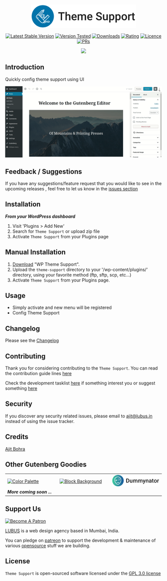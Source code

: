 <p align="center"><img src="https://raw.githubusercontent.com/lubusIN/wp-theme-support/master/.wordpress-org/logo.png"></p>

<p align="center">
<a href="https://wordpress.org/plugins/theme-support/"><img src="https://img.shields.io/wordpress/plugin/v/theme-support.svg" alt="Latest Stable Version"></a> <a href="https://wordpress.org/plugins/theme-support/"><img src="https://img.shields.io/wordpress/v/theme-support.svg" alt="Version Tested"></a> <a href="https://wordpress.org/plugins/theme-support/"><img src="https://img.shields.io/wordpress/plugin/dt/theme-support.svg" alt="Downloads"></a> <a href="https://wordpress.org/plugins/theme-support/"><img src="https://img.shields.io/wordpress/plugin/r/theme-support.svg" alt="Rating"></a> <a href="https://wordpress.org/plugins/theme-support/"><img src="https://img.shields.io/aur/license/yaourt.svg" alt="Licence"></a>
<a href="https://github.com/lubusin/wp-theme-support/blob/master/CONTRIBUTING.md"><img src="https://img.shields.io/badge/PRs-welcome-brightgreen.svg?style=flat-square" alt="PRs"></a>
</p>

<center>
<a href="https://lubus.in/">
<img src="https://user-images.githubusercontent.com/1039236/40877801-3fa8ccf6-66a4-11e8-8f42-19ed4e883ce9.png" />
</a>
</center>

## Introduction

Quickly config theme support using UI

![Plugin Demo](https://raw.githubusercontent.com/lubusIN/wp-theme-support/master/.wordpress-org/screenshot-1.gif)

## Feedback / Suggestions

If you have any suggestions/feature request that you would like to see in the upcoming releases , feel free to let us know in the [issues section](https://github.com/lubusIN/wp-theme-support/issues)


## Installation

***From your WordPress dashboard***
 1. Visit 'Plugins > Add New'
 2. Search for `Theme Support`  or upload zip file
 3. Activate `Theme Support` from your Plugins page

## Manual Installation
 1. [Download](https://wordpress.org/plugins/theme-support/) "WP Theme Support".
 2. Upload the `theme-support` directory to your '/wp-content/plugins/' directory, using your favorite method (ftp, sftp, scp, etc...)
 3. Activate `Theme Support` from your Plugins page.

## Usage

- Simply activate and new menu will be registered<br/>
- Config Theme Support

## Changelog

Please see the [Changelog](CHANGELOG.md) 
## Contributing

Thank you for considering contributing to the `Theme Support`. You can read the contribution guide lines [here](CONTRIBUTING.md)

Check the development tasklist [here](https://github.com/lubusIN/wp-theme-support/projects/1) if something interest you or suggest something [here](https://github.com/lubusIN/wp-theme-support/issues)

## Security

If you discover any security related issues, please email to [ajit@lubus.in](mailto:ajit@lubus.com) instead of using the issue tracker.

## Credits

[Ajit Bohra](http://https://twitter.com/ajitbohra)

## Other Gutenberg Goodies
<table width="100%">
	<tr>
		<td width="33.33%">
			<a href="https://github.com/lubusIN/color-palette-block">
				<img src="https://user-images.githubusercontent.com/1039236/38085557-935d7ce8-336e-11e8-920e-dc2d46610c6a.png" alt="Color Palette"/>
			</a>
		</td>
		<td width="33.33%">
			<a href="https://github.com/lubusIN/block-background">
				<img src="https://user-images.githubusercontent.com/1039236/38365718-068c190e-38fb-11e8-8ada-a4a50cfd95d1.png" alt="Block Background"/>
			</a>
		</td>
		<td width="33.33%">
			<a href="https://github.com/lubusIN/dummynator">
				<img src="https://raw.githubusercontent.com/lubusIN/dummynator/master/.wordpress-org/logo.png" alt="Dummynator"/>
			</a>
		</td>
	</tr>
	<tr>
		<td width="33.33%">
			<strong><i>More coming soon ...</i>
		</td>
		<td width="33.33%">
			&nbsp;
		</td>
		<td width="33.33%">
			&nbsp;
		</td>
	</tr>
</table>

##  Support Us

<a href="https://www.patreon.com/lubus">
<img src="https://c5.patreon.com/external/logo/become_a_patron_button.png" alt="Become A Patron"/>
</a>

[LUBUS](http://lubus.in) is a web design agency based in Mumbai, India.

You can pledge on [patreon](https://www.patreon.com/lubus) to support the development & maintenance of various [opensource](https://github.com/lubusIN/) stuff we are building.

## License

`Theme Support` is open-sourced software licensed under the [GPL 3.0 license](LICENSE)
